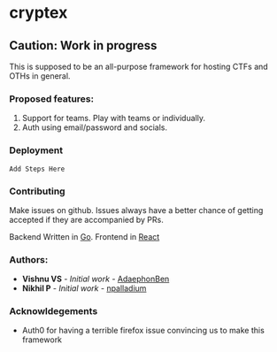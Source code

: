 # cryptex

## Caution: Work in progress

This is supposed to be an all-purpose framework for hosting CTFs and OTHs in general.

### Proposed features:

1. Support for teams. Play with teams or individually.
2. Auth using email/password and socials.

### Deployment

`Add Steps Here`

### Contributing

Make issues on github. Issues always have a better chance of getting accepted if they are accompanied by PRs.

Backend Written in [Go](http://golang.org). Frontend in [React](http://reactjs.org)

### Authors:

- **Vishnu VS** - _Initial work_ - [AdaephonBen](https://github.com/AdaephonBen)
- **Nikhil P** - _Initial work_ - [npalladium](https://github.com/npalladium)

### Acknowldegements

- Auth0 for having a terrible firefox issue convincing us to make this framework
